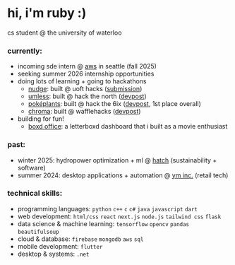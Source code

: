 # hi, i'm ruby :)
cs student @ the university of waterloo

### currently:
- incoming sde intern @ [aws](https://aws.amazon.com/) in seattle (fall 2025)
- seeking summer 2026 internship opportunities
- doing lots of learning + going to hackathons
  - [nudge](https://github.com/sbrina-w/uofthacks12): built @ uoft hacks ([submission](https://dorahacks.io/buidl/21709))
  - [umless](https://github.com/kkatherineliu/umless): built @ hack the north ([devpost](https://devpost.com/software/memory-bricks))
  - [poképlants](https://github.com/FO214/ht6): built @ hack the 6ix ([devpost](https://devpost.com/software/pokeplants), 1st place overall)
  - [chroma](https://github.com/sbrina-w/Chroma): built @ wafflehacks ([devpost](https://devpost.com/software/chroma-q3wshr))
- building for fun!
  - [boxd office](https://github.com/rubylu-05/boxd-office): a letterboxd dashboard that i built as a movie enthusiast

### past:
- winter 2025: hydropower optimization + ml @ [hatch](https://www.hatch.com/) (sustainability + software)
- summer 2024: desktop applications + automation @ [ym inc.](https://www.ym-inc.com/) (retail tech)

### technical skills:
- programming languages: `python` `c++` `c` `c#` `java` `javascript` `dart`
- web development: `html/css` `react` `next.js` `node.js` `tailwind css` `flask`
- data science & machine learning: `tensorflow` `opencv` `pandas` `beautifulsoup`
- cloud & database: `firebase` `mongodb` `aws` `sql`
- mobile development: `flutter`
- desktop & systems: `.net`
